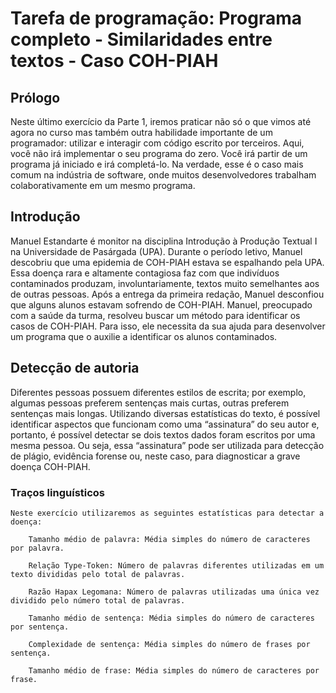 # Tarefa de programação: Programa completo - Similaridades entre textos - Caso COH-PIAH

## Prólogo
Neste último exercício da Parte 1, iremos praticar não só o que vimos até agora no curso mas também outra habilidade importante de um programador: utilizar e interagir com código escrito por terceiros. Aqui, você não irá implementar o seu programa do zero. Você irá partir de um programa já iniciado e irá completá-lo. Na verdade, esse é o caso mais comum na indústria de software, onde muitos desenvolvedores trabalham colaborativamente em um mesmo programa.

## Introdução 
Manuel Estandarte é monitor na disciplina Introdução à Produção Textual I na Universidade de Pasárgada (UPA). Durante o período letivo, Manuel descobriu que uma epidemia de COH-PIAH estava se espalhando pela UPA. Essa doença rara e altamente contagiosa faz com que indivíduos contaminados produzam, involuntariamente, textos muito semelhantes aos de outras pessoas. Após a entrega da primeira redação, Manuel desconfiou que alguns alunos estavam sofrendo de COH-PIAH. Manuel, preocupado com a saúde da turma, resolveu buscar um método para identificar os casos de COH-PIAH. Para isso, ele necessita da sua ajuda para desenvolver um programa que o auxilie a identificar os alunos contaminados.

## Detecção de autoria
Diferentes pessoas possuem diferentes estilos de escrita; por exemplo, algumas pessoas preferem sentenças mais curtas, outras preferem sentenças mais longas. Utilizando diversas estatísticas do texto, é possível identificar aspectos que funcionam como uma “assinatura” do seu autor e, portanto, é possível detectar se dois textos dados foram escritos por uma mesma pessoa. Ou seja, essa “assinatura” pode ser utilizada para detecção de plágio, evidência forense ou, neste caso, para diagnosticar a grave doença COH-PIAH.

### Traços linguísticos
    Neste exercício utilizaremos as seguintes estatísticas para detectar a doença:

        Tamanho médio de palavra: Média simples do número de caracteres por palavra.

        Relação Type-Token: Número de palavras diferentes utilizadas em um texto divididas pelo total de palavras.

        Razão Hapax Legomana: Número de palavras utilizadas uma única vez dividido pelo número total de palavras.

        Tamanho médio de sentença: Média simples do número de caracteres por sentença.

        Complexidade de sentença: Média simples do número de frases por sentença.

        Tamanho médio de frase: Média simples do número de caracteres por frase.

